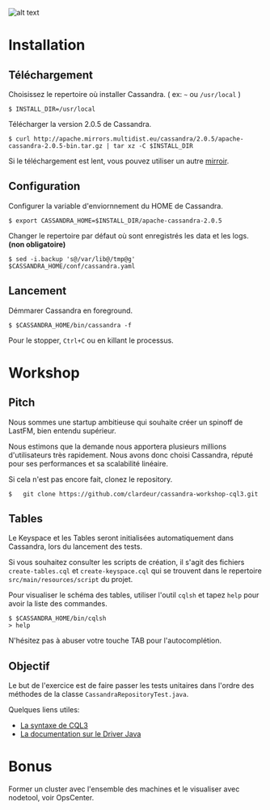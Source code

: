 ![alt text](http://cassandra.apache.org/media/img/cassandra_logo.png "cassandra_logo")

Installation
=================

Téléchargement
------

Choisissez le repertoire où installer Cassandra. ( ex: `~` ou `/usr/local` )

    $ INSTALL_DIR=/usr/local

Télécharger la version 2.0.5 de Cassandra.

    $ curl http://apache.mirrors.multidist.eu/cassandra/2.0.5/apache-cassandra-2.0.5-bin.tar.gz | tar xz -C $INSTALL_DIR
    
Si le téléchargement est lent, vous pouvez utiliser un autre [mirroir](http://www.apache.org/dyn/closer.cgi?path=/cassandra/2.0.5/apache-cassandra-2.0.5-bin.tar.gz).
    
Configuration
------

Configurer la variable d'enviornnement du HOME de Cassandra.

    $ export CASSANDRA_HOME=$INSTALL_DIR/apache-cassandra-2.0.5
    
Changer le repertoire par défaut où sont enregistrés les data et les logs. **(non obligatoire)**

    $ sed -i.backup 's@/var/lib@/tmp@g' $CASSANDRA_HOME/conf/cassandra.yaml
    
Lancement
------
    
Démmarer Cassandra en foreground.

    $ $CASSANDRA_HOME/bin/cassandra -f
    
Pour le stopper, `Ctrl+C` ou en killant le processus.

Workshop
=================

Pitch
------

Nous sommes une startup ambitieuse qui souhaite créer un spinoff de LastFM,
bien entendu supérieur.

Nous estimons que la demande nous apportera plusieurs millions d'utilisateurs
très rapidement. Nous avons donc choisi Cassandra, réputé pour ses performances
et sa scalabilité linéaire.

Si cela n'est pas encore fait, clonez le repository.

    $   git clone https://github.com/clardeur/cassandra-workshop-cql3.git
    
Tables
------

Le Keyspace et les Tables seront initialisées automatiquement dans Cassandra, lors du lancement des tests.

Si vous souhaitez consulter les scripts de création, il s'agit des fichiers `create-tables.cql` et `create-keyspace.cql` qui se trouvent dans le repertoire `src/main/resources/script` du projet.

Pour visualiser le schéma des tables, utiliser l'outil `cqlsh` et tapez `help` pour avoir la liste des commandes.

    $ $CASSANDRA_HOME/bin/cqlsh
    > help
    
N'hésitez pas à abuser votre touche TAB pour l'autocomplétion.

Objectif
------

Le but de l'exercice est de faire passer les tests unitaires dans l'ordre des
méthodes de la classe `CassandraRepositoryTest.java`.

Quelques liens utiles:

- [La syntaxe de CQL3](http://www.datastax.com/documentation/cql/3.1/cql/cql_reference/cqlCommandsTOC.html)
- [La documentation sur le Driver Java](http://www.datastax.com/documentation/developer/java-driver/1.0/index.html)


Bonus
=================

Former un cluster avec l'ensemble des machines et le visualiser avec nodetool, voir OpsCenter. 

